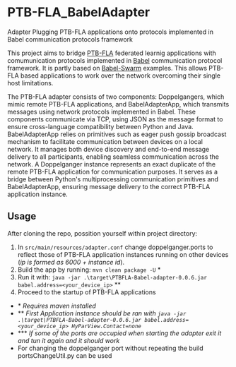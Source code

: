 # PTB-FLA_BabelAdapter
Adapter Plugging PTB-FLA applications onto protocols implemented in Babel communication protocols framework


This project aims to bridge [PTB-FLA](https://github.com/miroslav-popovic/ptbfla) federated learnig applications with comumunication protocols implemented in [Babel](https://codelab.fct.unl.pt/di/research/tardis/wp6/babel) communication protocol framework. It is partly based on [Babel-Swarm](https://codelab.fct.unl.pt/di/research/tardis/wp6/babel-swarm) examples. This allows PTB-FLA based applications to work over the network overcoming their single host limitations.

The PTB-FLA adapter consists of two components: Doppelgangers, which mimic remote PTB-FLA applications, and BabelAdapterApp, which transmits messages using network protocols implemented in Babel. These components communicate via TCP, using JSON as the message format to ensure cross-language compatibility between Python and Java. BabelAdapterApp relies on primitives such as eager push gossip broadcast mechanism to facilitate communication between devices on a local network. It manages both device discovery and end-to-end message delivery to all participants, enabling seamless communication across the network. A Doppelganger instance represents an exact duplicate of the remote PTB-FLA application for communication purposes. It serves as a bridge between Python's multiprocessing communication primitives and BabelAdapterApp, ensuring message delivery to the correct PTB-FLA application instance.


## Usage


After cloning the repo, possition yourself within project directory:
1. In `src/main/resources/adapter.conf` change doppelganger.ports to reflect those of PTB-FLA application instances running on other devices (_ip is formed as 6000 + instance id_). 
2. Build the app by running: `mvn clean package -U` *
3. Run it with: `java -jar .\target\PTBFLA-Babel-adapter-0.0.6.jar babel.address=<your_device_ip>` **
4. Proceed to the startup of PTB-FLA applications

* \* _Requires maven installed_
* ** _First Application instance should be ran with `java -jar .\target\PTBFLA-Babel-adapter-0.0.6.jar babel.address=<your_device_ip> HyParView.Contact=none`_ 
* *** _If some of the ports are occupied when starting the adapter exit it  and tun it again and it should work_
* For changing the doppelganger port without repeating the build portsChangeUtil.py can be used


